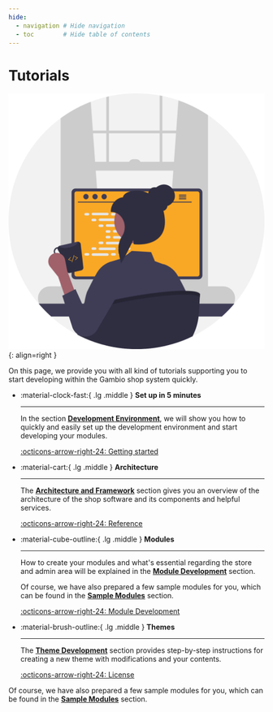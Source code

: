 ```yaml
---
hide:
  - navigation # Hide navigation
  - toc        # Hide table of contents
---
```


# Tutorials
![](assets/svg/undraw_programmer_re_owql.svg "undraw_programmer_re_owql"){: align=right }

On this page, we provide you with all kind of tutorials supporting you to start developing within the Gambio shop
system quickly.


<div class="grid cards" markdown>

-   :material-clock-fast:{ .lg .middle } __Set up in 5 minutes__

    ---

    In the section **[Development Environment]**, we will show you how to quickly and easily set up the development
    environment and start developing your modules.

    [:octicons-arrow-right-24: Getting started](#)

-   :material-cart:{ .lg .middle } __Architecture__

    ---

    The **[Architecture and Framework]** section gives you an overview of the architecture of the shop software and its
    components and helpful services.

    [:octicons-arrow-right-24: Reference](#)

-   :material-cube-outline:{ .lg .middle } __Modules__

    ---

    How to create your modules and what's essential regarding the store and admin area will be explained in the
    **[Module Development]** section.

    Of course, we have also prepared a few sample modules for you, which can be found in the **[Sample Modules]** section.

    [:octicons-arrow-right-24: Module Development](#)

-   :material-brush-outline:{ .lg .middle } __Themes__

    ---

    The **[Theme Development]** section provides step-by-step instructions for creating a new theme with modifications
    and your contents.

    [:octicons-arrow-right-24: License](#)

</div>

Of course, we have also prepared a few sample modules for you, which can be found in the **[Sample Modules]** section.


[Development Environment]: develop-environment/index.md
[Architecture and Framework]: framework/index.md
[Module Development]: module-development/index.md
[Sample Modules]: sample-modules/index.md
[Theme Development]: theme-development/index.md
